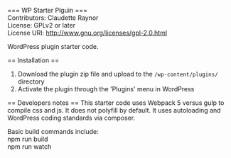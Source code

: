 === WP Starter Plguin === \
Contributors: Claudette Raynor \
License: GPLv2 or later \
License URI: http://www.gnu.org/licenses/gpl-2.0.html

WordPress plugin starter code.

== Installation ==

1. Download the plugin zip file and upload to the `/wp-content/plugins/` directory
2. Activate the plugin through the 'Plugins' menu in WordPress

== Developers notes ==
This starter code uses Webpack 5 versus gulp to compile css and js. It does not polyfill by default. It uses autoloading and WordPress coding standards via composer.

Basic build commands include: \
npm run build \
npm run watch 
